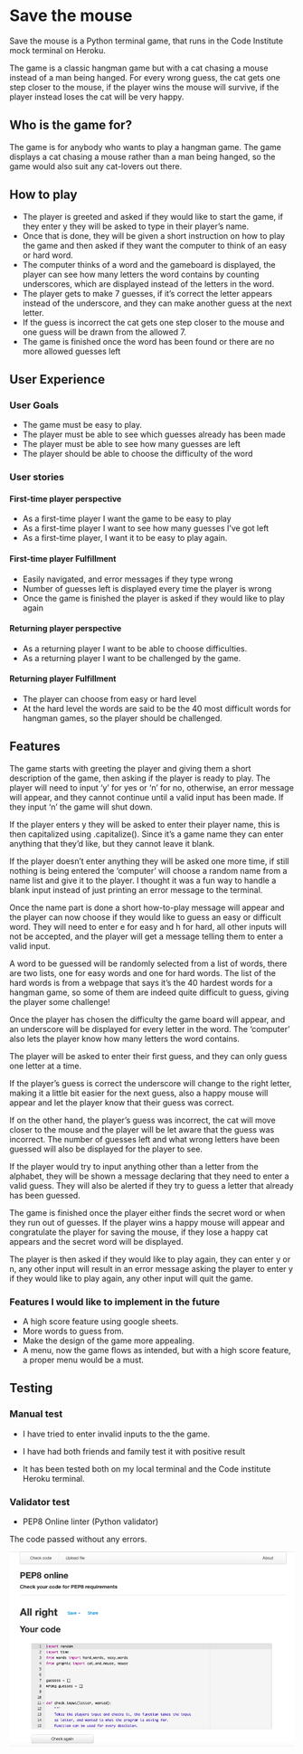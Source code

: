 # Save the mouse

Save the mouse is a Python terminal game, that runs in the Code Institute mock terminal on Heroku.

The game is a classic hangman game but with a cat chasing a mouse instead of a man being hanged. For every wrong guess, the cat gets one step closer to the mouse, if the player wins the mouse will survive, if the player instead loses the cat will be very happy.

## Who is the game for?

The game is for anybody who wants to play a hangman game.
The game displays a cat chasing a mouse rather than a man being hanged, so the game would also suit any cat-lovers out there.

## How to play

- The player is greeted and asked if they would like to start the game, if they enter y they will be asked to type in their player’s name.
- Once that is done, they will be given a short instruction on how to play the game and then asked if they want the computer to think of an easy or hard word.
- The computer thinks of a word and the gameboard is displayed, the player can see how many letters the word contains by counting underscores, which are displayed instead of the letters in the word.
- The player gets to make 7 guesses, if it’s correct the letter appears instead of the underscore, and they can make another guess at the next letter.
- If the guess is incorrect the cat gets one step closer to the mouse and one guess will be drawn from the allowed 7.
- The game is finished once the word has been found or there are no more allowed guesses left

## User Experience

### User Goals

- The game must be easy to play.
- The player must be able to see which guesses already has been made
- The player must be able to see how many guesses are left
- The player should be able to choose the difficulty of the word

### User stories

#### First-time player perspective

- As a first-time player I want the game to be easy to play
- As a first-time player I want to see how many guesses I’ve got left
- As a first-time player, I want it to be easy to play again.

#### First-time player Fulfillment

- Easily navigated, and error messages if they type wrong
- Number of guesses left is displayed every time the player is wrong
- Once the game is finished the player is asked if they would like to play again

#### Returning player perspective

- As a returning player I want to be able to choose difficulties.
- As a returning player I want to be challenged by the game.

#### Returning player Fulfillment

- The player can choose from easy or hard level
- At the hard level the words are said to be the 40 most difficult words for hangman games, so the player should be challenged.

## Features

The game starts with greeting the player and giving them a short description of the game, then asking if the player is ready to play. The player will need to input ‘y’ for yes or ‘n’ for no, otherwise, an error message will appear, and they cannot continue until a valid input has been made. If they input ‘n’ the game will shut down.

If the player enters y they will be asked to enter their player name, this is then capitalized using .capitalize(). Since it’s a game name they can enter anything that they’d like, but they cannot leave it blank.

If the player doesn’t enter anything they will be asked one more time, if still nothing is being entered the ‘computer’ will choose a random name from a name list and give it to the player. I thought it was a fun way to handle a blank input instead of just printing an error message to the terminal.

Once the name part is done a short how-to-play message will appear and the player can now choose if they would like to guess an easy or difficult word. They will need to enter e for easy and h for hard, all other inputs will not be accepted, and the player will get a message telling them to enter a valid input.

A word to be guessed will be randomly selected from a list of words, there are two lists, one for easy words and one for hard words. The list of the hard words is from a webpage that says it’s the 40 hardest words for a hangman game, so some of them are indeed quite difficult to guess, giving the player some challenge!

Once the player has chosen the difficulty the game board will appear, and an underscore will be displayed for every letter in the word. The ‘computer’ also lets the player know how many letters the word contains.

The player will be asked to enter their first guess, and they can only guess one letter at a time.

If the player’s guess is correct the underscore will change to the right letter, making it a little bit easier for the next guess, also a happy mouse will appear and let the player know that their guess was correct.

If on the other hand, the player’s guess was incorrect, the cat will move closer to the mouse and the player will be let aware that the guess was incorrect. The number of guesses left and what wrong letters have been guessed will also be displayed for the player to see.

If the player would try to input anything other than a letter from the alphabet, they will be shown a message declaring that they need to enter a valid guess. They will also be alerted if they try to guess a letter that already has been guessed.

The game is finished once the player either finds the secret word or when they run out of guesses. If the player wins a happy mouse will appear and congratulate the player for saving the mouse, if they lose a happy cat appears and the secret word will be displayed.

The player is then asked if they would like to play again, they can enter y or n, any other input will result in an error message asking the player to enter y if they would like to play again, any other input will quit the game.

### Features I would like to implement in the future

- A high score feature using google sheets.
- More words to guess from.
- Make the design of the game more appealing.
- A menu, now the game flows as intended, but with a high score feature, a proper menu would be a must.

## Testing

### Manual test

- I have tried to enter invalid inputs to the the game.

- I have had both friends and family test it with positive result

- It has been tested both on my local terminal and the Code institute Heroku terminal.

### Validator test

- PEP8 Online linter (Python validator)

The code passed without any errors.

![pep8validated](documentation/pep8.png)